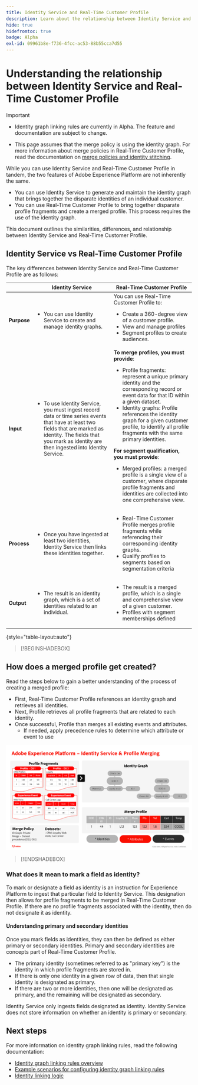 ```yaml
---
title: Identity Service and Real-Time Customer Profile
description: Learn about the relationship between Identity Service and Real-Time Customer Profile
hide: true
hidefromtoc: true
badge: Alpha
exl-id: 09961b8e-f736-4fcc-ac53-88b55cca7d55
---
```

# Understanding the relationship between Identity Service and Real-Time Customer Profile

>[!IMPORTANT]
>
>* Identity graph linking rules are currently in Alpha. The feature and documentation are subject to change.
>
>* This page assumes that the merge policy is using the identity graph. For more information about merge policies in Real-Time Customer Profile, read the documentation on [merge policies and identity stitching](../../profile/merge-policies/overview.md#identity-stitching).

While you can use Identity Service and Real-Time Customer Profile in tandem, the two features of Adobe Experience Platform are not inherently the same.

* You can use Identity Service to generate and maintain the identity graph that brings together the disparate identities of an individual customer.
* You can use Real-Time Customer Profile to bring together disparate profile fragments and create a merged profile. This process requires the use of the identity graph.

This document outlines the similarities, differences, and relationship between Identity Service and Real-Time Customer Profile.

## Identity Service vs Real-Time Customer Profile

The key differences between Identity Service and Real-Time Customer Profile are as follows:

| | Identity Service | Real-Time Customer Profile |
| --- | --- |--- |
| **Purpose** | <ul><li>You can use Identity Service to create and manage identity graphs.</li></ul> | You can use Real-Time Customer Profile to: <ul><li>Create a 360-degree view of a customer profile.</li><li>View and manage profiles</li><li>Segment profiles to create audiences.</li></ul> |
| **Input** | <ul><li>To use Identity Service, you must ingest record data or time series events that have at least two fields that are marked as identity. The fields that you mark as identity are then ingested into Identity Service.</li></ul> | **To merge profiles, you must provide**: <ul><li>Profile fragments: represent a unique primary identity and the corresponding record or event data for that ID within a given dataset.</li><li>Identity graphs: Profile references the identity graph for a given customer profile, to identify all profile fragments with the same primary identities.</li></ul> **For segment qualification, you must provide**: <ul><li>Merged profiles: a merged profile is a single view of a customer, where disparate profile fragments and identities are collected into one comprehensive view.</li></ul> |
| **Process** | <ul><li>Once you have ingested at least two identities, Identity Service then links these identities together.</li></ul> | <ul><li>Real-Time Customer Profile merges profile fragments while referencing their corresponding identity graphs.</li><li>Qualify profiles to segments based on segmentation criteria</li></ul> |
| **Output** | <ul><li>The result is an identity graph, which is a set of identities related to an individual.</li></ul> | <ul><li>The result is a merged profile, which is a single and comprehensive view of a given customer.</li><li>Profiles with segment memberships defined</li></ul> |

{style="table-layout:auto"}

>[!BEGINSHADEBOX]

## How does a merged profile get created?

Read the steps below to gain a better understanding of the process of creating a merged profile:

* First, Real-Time Customer Profile references an identity graph and retrieves all identities.
* Next, Profile retrieves all profile fragments that are related to each identity.
* Once successful, Profile than merges all existing events and attributes.
  * If needed, apply precedence rules to determine which attribute or event to use

![A flow chart detailing how Identity Service and Profile Merging works.](../images/identity-settings/identity-and-profile.png)

>[!ENDSHADEBOX]

### What does it mean to mark a field as identity?

To mark or designate a field as identity is an instruction for Experience Platform to ingest that particular field to Identity Service. This designation then allows for profile fragments to be merged in Real-Time Customer Profile. If there are no profile fragments associated with the identity, then do not designate it as identity.

#### Understanding primary and secondary identities

Once you mark fields as identities, they can then be defined as either primary or secondary identities. Primary and secondary identities are concepts part of Real-Time Customer Profile.

* The primary identity (sometimes referred to as "primary key") is the identity in which profile fragments are stored in.
* If there is only one identity in a given row of data, then that single identity is designated as primary.
* If there are two or more identities, then one will be designated as primary, and the remaining will be designated as secondary.

Identity Service only ingests fields designated as identity. Identity Service does not store information on whether an identity is primary or secondary.

## Next steps

For more information on identity graph linking rules, read the following documentation:

* [Identity graph linking rules overview](./overview.md)
* [Example scenarios for configuring identity graph linking rules](./example-scenarios.md)
* [Identity linking logic](./identity-linking-logic.md)
